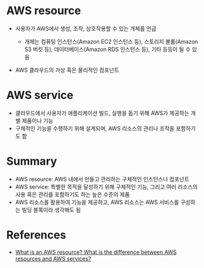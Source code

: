 # AWS resource

- 사용자가 AWS에서 생성, 조작, 상호작용할 수 있는 개체를 언급
    - 개체는 컴퓨팅 인스턴스(Amazon EC2 인스턴스 등), 스토리지 볼륨(Amazon S3 버킷 등), 데이터베이스(Amazon RDS 인스턴스 등), 기타 등등이 될 수 있음

- AWS 클라우드의 가상 혹은 물리적인 컴포넌트


# AWS service
- 클라우드에서 사용자가 애플리케이션 빌드, 실행을 돕기 위해 AWS가 제공하는 개별 제품이나 기능
- 구체적인 기능을 수행하기 위해 설계되며, AWS 리소스의 관리나 조작을 포함하기도 함

# Summary
- AWS resource: AWS 내에서 만들고 관리하는 구체적인 인스턴스나 컴포넌트
- AWS service:  특별한 목적을 달성하기 위해 구체적인 기능, 그리고 여러 리소스의 사용 혹은 관리를 포함하기도 하는 높은 수준의 제품
- AWS 리소스를 활용하여 기능을 제공하고, AWS 리소스는 AWS 서비스를 구성하는 빌딩 블록이라 생각해도 됨

# References
- [What is an AWS resource? What is the difference between AWS resources and AWS services?](https://medium.com/@sahilkumaradequateinfosoft/what-is-an-aws-resource-what-is-the-difference-between-aws-resources-and-aws-services-d5279b25dbb1)